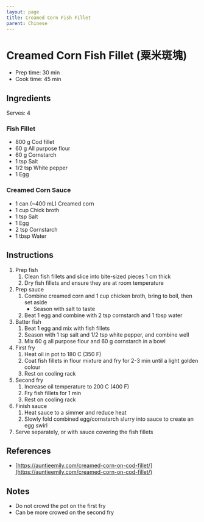 ```yaml
---
layout: page
title: Creamed Corn Fish Fillet
parent: Chinese
---
```


# Creamed Corn Fish Fillet (粟米斑塊)

- Prep time: 30 min
- Cook time: 45 min

## Ingredients

Serves: 4

### Fish Fillet

- 800 g Cod fillet
- 60 g All purpose flour
- 60 g Cornstarch
- 1 tsp Salt
- 1/2 tsp White pepper
- 1 Egg

### Creamed Corn Sauce

- 1 can (~400 mL) Creamed corn
- 1 cup Chick broth
- 1 tsp Salt
- 1 Egg
- 2 tsp Cornstarch
- 1 tbsp Water

## Instructions

1. Prep fish
   1. Clean fish fillets and slice into bite-sized pieces 1 cm thick
   2. Dry fish fillets and ensure they are at room temperature
2. Prep sauce
   1. Combine creamed corn and 1 cup chicken broth, bring to boil, then set aside
      - Season with salt to taste
   2. Beat 1 egg and combine with 2 tsp cornstarch and 1 tbsp water
3. Batter fish
   1. Beat 1 egg and mix with fish fillets
   2. Season with 1 tsp salt and 1/2 tsp white pepper, and combine well
   3. Mix 60 g all purpose flour and 60 g cornstarch in a bowl
4. First fry
   1. Heat oil in pot to 180 C (350 F)
   2. Coat fish fillets in flour mixture and fry for 2-3 min until a light golden colour
   3. Rest on cooling rack
5. Second fry
   1. Increase oil temperature to 200 C (400 F)
   2. Fry fish fillets for 1 min
   3. Rest on cooling rack
6. Finish sauce
   1. Heat sauce to a simmer and reduce heat
   2. Slowly fold combined egg/cornstarch slurry into sauce to create an egg swirl
7. Serve separately, or with sauce covering the fish fillets

## References

- [https://auntieemily.com/creamed-corn-on-cod-fillet/](https://auntieemily.com/creamed-corn-on-cod-fillet/)

## Notes

- Do not crowd the pot on the first fry
- Can be more crowed on the second fry
